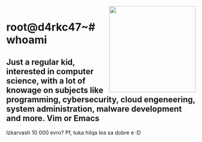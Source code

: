 <img align='right' src="https://media.tenor.com/qxFvRgBwjV0AAAAM/ruin-game.gif" width="230">

# root@d4rkc47~# whoami
Just a regular kid, interested in computer science, with a lot of knowage on subjects like programming, cybersecurity, cloud engeneering, system administration, malware development and more.
Vim or Emacs 
-------------------------------------
 Izkarvash 10 000 evro? Pf, tuka hilqa lea sa dobre e :D
